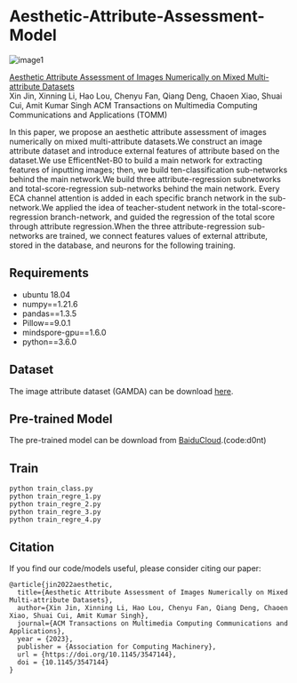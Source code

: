 # Aesthetic-Attribute-Assessment-Model

![image1](https://user-images.githubusercontent.com/22883072/195801257-4958f852-3b50-43d5-97f0-67d6770a2ea6.jpg)

[Aesthetic Attribute Assessment of Images Numerically on Mixed Multi-attribute Datasets](https://arxiv.org/abs/2207.01806v1)  
Xin Jin, Xinning Li, Hao Lou, Chenyu Fan, Qiang Deng, Chaoen Xiao, Shuai Cui, Amit Kumar Singh
ACM Transactions on Multimedia Computing Communications and Applications (TOMM)

In this paper, we propose an aesthetic attribute assessment of images numerically on mixed multi-attribute datasets.We construct an image attribute dataset and introduce external features of attribute based on the dataset.We use EfficentNet-B0 to build a main network for extracting features of inputting images; then, we build ten-classification sub-networks behind the main network.We build three attribute-regression subnetworks and total-score-regression sub-networks behind the main network. Every ECA channel attention is added in each specific branch network in the sub-network.We applied the idea of teacher-student network in the total-score-regression branch-network, and guided the regression of the total score through attribute regression.When the three attribute-regression sub-networks are trained, we connect features values of external attribute, stored in the database, and neurons for the following training.


## Requirements
* ubuntu 18.04
* numpy==1.21.6
* pandas==1.3.5
* Pillow==9.0.1
* mindspore-gpu==1.6.0
* python==3.6.0


## Dataset 
The image attribute dataset (GAMDA) can be download [here](https://github.com/BestiVictory/AMD-A).

## Pre-trained Model
The pre-trained model can be download from [BaiduCloud](https://pan.baidu.com/s/1wVHrhd8qFR56paay_roV9g).(code:d0nt)

## Train 
```
python train_class.py
python train_regre_1.py
python train_regre_2.py
python train_regre_3.py
python train_regre_4.py
```

## Citation
If you find our code/models useful, please consider citing our paper: 
```
@article{jin2022aesthetic,
  title={Aesthetic Attribute Assessment of Images Numerically on Mixed Multi-attribute Datasets},
  author={Xin Jin, Xinning Li, Hao Lou, Chenyu Fan, Qiang Deng, Chaoen Xiao, Shuai Cui, Amit Kumar Singh},
  journal={ACM Transactions on Multimedia Computing Communications and Applications},
  year = {2023},
  publisher = {Association for Computing Machinery},
  url = {https://doi.org/10.1145/3547144},
  doi = {10.1145/3547144}
}
```
